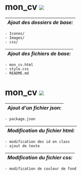 # mon_cv ![](https://img.shields.io/badge/Version-V1.0-rgb(41%2C%20241%2C%2057))
|*Ajout des dossiers de base:*|
|-|
    - Icones/
    - Images/
    - css/
|*Ajout des fichiers de base:*|
|-|
    - mon_cv.html
    - style.css
    - README.md

# mon_cv ![](https://img.shields.io/badge/Version-V2.0-rgb(41%2C%20241%2C%2057))
|*Ajout d'un fichier json:*|
|-|
    - package.json 
|*Modification du fichier html:*|
|-|
    - modification des id en class
    - ajout de texte
|*Modification du fichier css:*|
|-|
    - modification de couleur de fond
